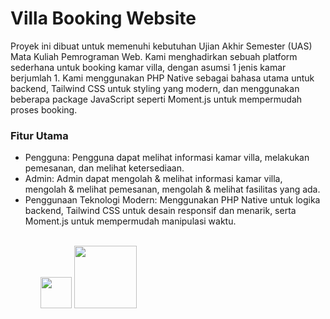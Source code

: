 # Villa Booking Website
Proyek ini dibuat untuk memenuhi kebutuhan Ujian Akhir Semester (UAS) Mata Kuliah Pemrograman Web. Kami menghadirkan sebuah platform sederhana untuk booking kamar villa, dengan asumsi 1 jenis kamar berjumlah 1. Kami menggunakan PHP Native sebagai bahasa utama untuk backend, Tailwind CSS untuk styling yang modern, dan menggunakan beberapa package JavaScript seperti Moment.js untuk mempermudah proses booking.


<h3>Fitur Utama</h3>
<ul>
  <li>Pengguna: Pengguna dapat melihat informasi kamar villa, melakukan pemesanan, dan melihat ketersediaan.</li>
  <li>Admin: Admin dapat mengolah & melihat informasi kamar villa, mengolah & melihat pemesanan, mengolah & melihat fasilitas yang ada.</li>
  <li>Penggunaan Teknologi Modern: Menggunakan PHP Native untuk logika backend, Tailwind CSS untuk desain responsif dan menarik, serta Moment.js untuk mempermudah manipulasi waktu.</li>
<ul>
<br>
<img style="width:50px; heigth:50px;" src="https://www.php.net/images/logos/new-php-logo.svg">
<img style="width:100px; heigth:100px;" src="https://upload.wikimedia.org/wikipedia/commons/9/95/Tailwind_CSS_logo.svg">

